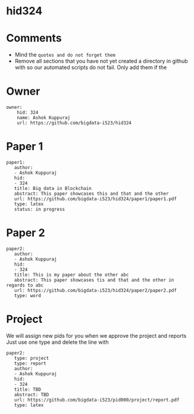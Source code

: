 # hid324
# Comments

* Mind the ```quotes and do not forget them```
* Remove all sections that you have not yet created a directory in github with so our automated scripts do not fail. Only add them if the 

# Owner

```
owner:
    hid: 324
    name: Ashok Kuppuraj
    url: https://github.com/bigdata-i523/hid324
```

# Paper 1

```
paper1:
   author: 
   - Ashok Kuppuraj
   hid:
   - 324
   title: Big data in Blockchain
   abstract: This paper showcases this and that and the other
   url: https://github.com/bigdata-i523/hid324/paper1/paper1.pdf
   type: latex
   status: in progress
```
   
# Paper 2

```
paper2:
   author: 
   - Ashok Kuppuraj
   hid:
   - 324
   title: This is my paper about the other abc
   abstract: This paper showcases tis and that and the other in regards to abc
   url: https://github.com/bigdata-i523/hid324/paper2/paper2.pdf   
   type: word
```

# Project 

We will assign new pids for you when we approve the project and reports   
Just use one type and delete the line with 

```
paper2:
   type: project
   type: report
   author: 
   - Ashok Kuppuraj
   hid:
   - 324
   title: TBD
   abstract: TBD
   url: https://github.com/bigdata-i523/pid000/project/report.pdf
   type: latex
```
   
